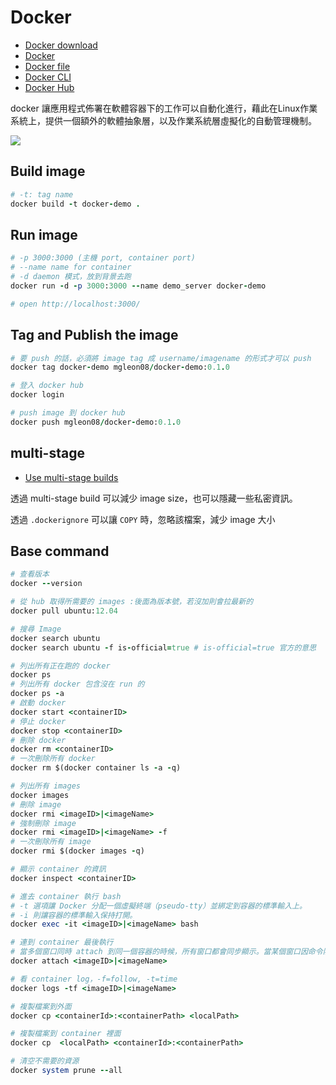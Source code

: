 # Docker

* [Docker download](https://docs.docker.com/get-docker/)
* [Docker](https://www.docker.com/)
* [Docker file](https://docs.docker.com/engine/reference/builder/)
* [Docker CLI](https://docs.docker.com/engine/reference/commandline/docker/)
* [Docker Hub](https://hub.docker.com/)

docker 讓應用程式佈署在軟體容器下的工作可以自動化進行，藉此在Linux作業系統上，提供一個額外的軟體抽象層，以及作業系統層虛擬化的自動管理機制。

<img src="https://wiki.aquasec.com/download/attachments/2854889/Container_VM_Implementation.png?version=1&modificationDate=1520172703952&api=v2" align="center">

## Build image

```ruby
# -t: tag name
docker build -t docker-demo .
```

## Run image

```ruby
# -p 3000:3000 (主機 port, container port)
# --name name for container
# -d daemon 模式，放到背景去跑
docker run -d -p 3000:3000 --name demo_server docker-demo

# open http://localhost:3000/
```

## Tag and Publish the image

```ruby
# 要 push 的話，必須將 image tag 成 username/imagename 的形式才可以 push
docker tag docker-demo mgleon08/docker-demo:0.1.0

# 登入 docker hub
docker login

# push image 到 docker hub
docker push mgleon08/docker-demo:0.1.0
```

## multi-stage

* [Use multi-stage builds](https://docs.docker.com/develop/develop-images/multistage-build/)

透過 multi-stage build 可以減少 image size，也可以隱藏一些私密資訊。

透過 `.dockerignore` 可以讓 `COPY` 時，忽略該檔案，減少 image 大小

## Base command

```ruby
# 查看版本
docker --version

# 從 hub 取得所需要的 images :後面為版本號，若沒加則會拉最新的
docker pull ubuntu:12.04

# 搜尋 Image
docker search ubuntu
docker search ubuntu -f is-official=true # is-official=true 官方的意思

# 列出所有正在跑的 docker
docker ps
# 列出所有 docker 包含沒在 run 的
docker ps -a
# 啟動 docker
docker start <containerID>
# 停止 docker
docker stop <containerID>
# 刪除 docker
docker rm <containerID>
# 一次刪除所有 docker
docker rm $(docker container ls -a -q)

# 列出所有 images
docker images
# 刪除 image
docker rmi <imageID>|<imageName>
# 強制刪除 image
docker rmi <imageID>|<imageName> -f
# 一次刪除所有 image
docker rmi $(docker images -q)

# 顯示 container 的資訊
docker inspect <containerID>

# 進去 container 執行 bash
# -t 選項讓 Docker 分配一個虛擬終端（pseudo-tty）並綁定到容器的標準輸入上。
# -i 則讓容器的標準輸入保持打開。
docker exec -it <imageID>|<imageName> bash

# 連到 container 最後執行
# 當多個窗口同時 attach 到同一個容器的時候，所有窗口都會同步顯示。當某個窗口因命令阻塞時,其他窗口也無法執行操作了
docker attach <imageID>|<imageName>

# 看 container log，-f=follow, -t=time
docker logs -tf <imageID>|<imageName>

# 複製檔案到外面
docker cp <containerId>:<containerPath> <localPath>

# 複製檔案到 container 裡面
docker cp  <localPath> <containerId>:<containerPath>

# 清空不需要的資源
docker system prune --all
```

